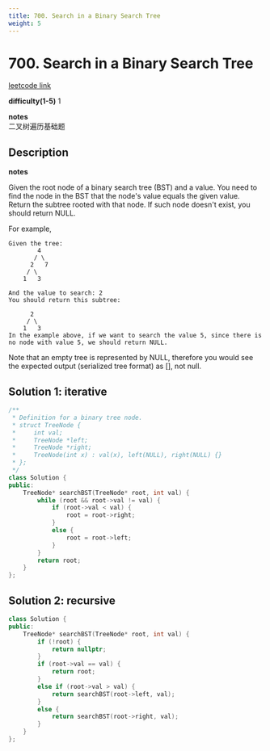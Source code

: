 ```yaml
---
title: 700. Search in a Binary Search Tree
weight: 5
---
```

# 700. Search in a Binary Search Tree
[leetcode link](https://leetcode.com/problems/search-in-a-binary-search-tree/)

**difficulty(1-5)** 
1

**notes**   
二叉树遍历基础题

## Description
**notes**   

Given the root node of a binary search tree (BST) and a value. You need to find the node in the BST that the node's value equals the given value. Return the subtree rooted with that node. If such node doesn't exist, you should return NULL.

For example, 
```
Given the tree:
        4
       / \
      2   7
     / \
    1   3

And the value to search: 2
You should return this subtree:

      2     
     / \   
    1   3
In the example above, if we want to search the value 5, since there is no node with value 5, we should return NULL.
```
Note that an empty tree is represented by NULL, therefore you would see the expected output (serialized tree format) as [], not null.

## Solution 1: iterative
```c++
/**
 * Definition for a binary tree node.
 * struct TreeNode {
 *     int val;
 *     TreeNode *left;
 *     TreeNode *right;
 *     TreeNode(int x) : val(x), left(NULL), right(NULL) {}
 * };
 */
class Solution {
public:
    TreeNode* searchBST(TreeNode* root, int val) {
        while (root && root->val != val) {
            if (root->val < val) {
                root = root->right;
            }
            else {
                root = root->left;
            }
        }
        return root;
    }
};
```

## Solution 2: recursive 
```c++
class Solution {
public:
    TreeNode* searchBST(TreeNode* root, int val) {
        if (!root) {
            return nullptr;
        }
        if (root->val == val) {
            return root;
        }
        else if (root->val > val) {
            return searchBST(root->left, val);
        }
        else {
            return searchBST(root->right, val);
        }
    }
};
```
